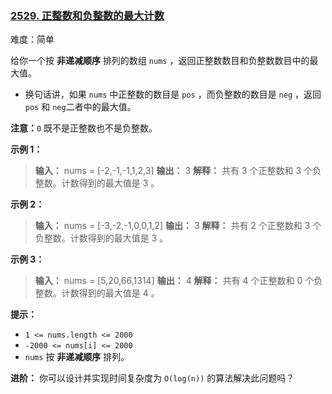 ### [2529\. 正整数和负整数的最大计数](https://leetcode.cn/problems/maximum-count-of-positive-integer-and-negative-integer/)

难度：简单

给你一个按 **非递减顺序** 排列的数组 `nums` ，返回正整数数目和负整数数目中的最大值。

- 换句话讲，如果 `nums` 中正整数的数目是 `pos` ，而负整数的数目是 `neg` ，返回 `pos` 和 `neg`二者中的最大值。

**注意：**`0` 既不是正整数也不是负整数。

**示例 1：**

> **输入：** nums = [-2,-1,-1,1,2,3]
> **输出：** 3
> **解释：** 共有 3 个正整数和 3 个负整数。计数得到的最大值是 3 。

**示例 2：**

> **输入：** nums = [-3,-2,-1,0,0,1,2]
> **输出：** 3
> **解释：** 共有 2 个正整数和 3 个负整数。计数得到的最大值是 3 。

**示例 3：**

> **输入：** nums = [5,20,66,1314]
> **输出：** 4
> **解释：** 共有 4 个正整数和 0 个负整数。计数得到的最大值是 4 。

**提示：**

- `1 <= nums.length <= 2000`
- `-2000 <= nums[i] <= 2000`
- `nums` 按 **非递减顺序** 排列。

**进阶：** 你可以设计并实现时间复杂度为 `O(log(n))` 的算法解决此问题吗？
